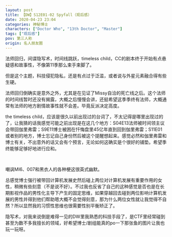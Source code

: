 ```yaml
---
layout: post
title: 【DW】S12E01-02 Spyfall（观后感）
date: 2020-04-23 23:04
categories: 神秘博士
characters: ["Doctor Who", "13th Doctor", "Master"]
tags: ["观后感"]
pov: 第三人称
origin: 名人朋友圈
---
```


法师回归，间谍隐写术，时间线跳跃，timeless child，CC的剧本终于开始有点悬疑感和故事性，不像第11季那么束手束脚了。

但是这个主题，科技侵犯隐私，还是有点过于泛滥，或者说与外星元素融合得有些生硬。

法师回归倒确实是意外之外，尤其是在见证了Missy自洽的死亡线之后。这个法师的时间线暂时还没有揭露，大概之后慢慢会讲，还挺希望这季季终有法师，大概通常有法师的地方剧情故事性就不会差。毕竟反派决定高度。

the timeless child，应该是很久以前出现过的台词了，不太记得是哪里出现过的了，让我猜的话我感觉可能之前出现是在这几个地方：S04E13法师被时间领主议会带回伽里弗雷；S9E11博士被困在忏悔盘里45亿年直到回到伽里弗雷；S11E01或者别的地方，博士忘记自己身份然后被这个提醒想起来。感觉必然和伽里弗雷和博士有关，不出意外的话又会有个预言，无论如何这确实是个很好的铺垫。希望季终能够足够好地进行应和。

<br>

嘲讽MI6、007和黑衣人的各种梗这很英式幽默。

总感觉博士强行被带回计算机发展史然后碰上两位对计算机发展有重要作用的女性，稍微有些刻意（不是说不好）。不过我也反省了自己的这种感觉是否也是在长期影视作品的男性化主导下产生的固定思维，如果穿越回去碰到两位影响计算机发展的男性并得到他们帮助嗯大概不会觉得刻意，那为什么两位女性就让我觉得不自然？所以显然我的习惯性思维也很需要性别平衡矫正了。

隐写术，对我来说倒是难得一见的DW里我熟悉的科技手段了，是CTF里经常碰到甚至为数不多我擅长的领域，好希望博士/剧组能真的po一下那张鱼的图片让我也玩一玩呀。
